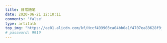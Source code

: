 ```yaml
---
title: 日常随笔
date: 2020-06-21 12:10:11
comments: 'false'
type: artitalk
top_img: "https://ae01.alicdn.com/kf/Hccf499903ca04bb0a1f4707ea83628f9j.jpg"
# password: 9919
---
```

<html>
<head>
 
</head>
<body>
<div id="artitalk_main"></div>
  <script type="text/javascript" src="https://unpkg.com/artitalk"></script>
  <script>
    new Artitalk({
    appId: 'mef0W501zi4VSjltsnmN5D9J-gzGzoHsz',
    appKey: 'ktKil4OakXUNcSs0Ofkph1rm',
    serverURL: 'http://leancloudapi.buildworld.cn',
})
</script>
      <!-- <script>
        var img = "https://www.buildworld.cn/img/header.PNG";
        var appID = "uP2eHTa46LgqECzDMDE6P7zl-MdYXbMMI";
        var appKEY = "GkCLsvUt4VnOXMJz69EeCqEY";
        var per = "10"; //每页显示说说的数量
        var username = "MiChong"; //Leancloud中设置的用户名
        var placeholder1="只有MiChong才能评论哦"; //在编辑说说的输入框中的占位符
        var placeholder2="没有密码，不能评论！";  //在编辑密码的输入框中的占位符
        var lazy = 1; //是否开启懒加载动画
        var bgimg="https://cdn.jsdelivr.net/gh/drew233/cdn/20200409110727.webp";
      </script>
      <div id="artitalk_main"></div>
      <script type="text/javascript" src="https://unpkg.com/artitalk@2.4.2/artitalk.js"></script> -->
  </body>
</html>
 